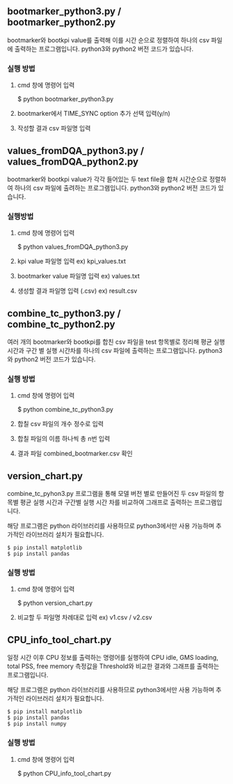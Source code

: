 ## bootmarker_python3.py / bootmarker_python2.py
bootmarker와 bootkpi value를 출력해 이를 시간 순으로 정렬하여 하나의 csv 파일에 출력하는 프로그램입니다.
python3와 python2 버전 코드가 있습니다.

### 실행 방법
1) cmd 창에 명령어 입력

    $ python bootmarker_python3.py

2) bootmarker에서 TIME_SYNC option 추가 선택 입력(y/n)

3) 작성할 결과 csv 파일명 입력


## values_fromDQA_python3.py / values_fromDQA_python2.py
bootmarker와 bootkpi value가 각각 들어있는 두 text file을 합쳐 시간순으로 정렬하여 하나의 csv 파일에 출려하는 프로그램입니다. 
python3와 python2 버전 코드가 있습니다.

### 실행방법
1) cmd 창에 명령어 입력

     $ python values_fromDQA_python3.py

2) kpi value 파일명 입력
    ex) kpi_values.txt

3) bootmarker value 파일명 입력
    ex) values.txt

4) 생성할 결과 파일명 입력 (.csv)
    ex) result.csv


## combine_tc_python3.py / combine_tc_python2.py
여러 개의 bootmarker와 bootkpi를 합친 csv 파일을 test 항목별로 정리해 평균 실행시간과 구간 별 실행 시간차를 하나의 csv 파일에 출력하는 프로그램입니다.
python3와 python2 버전 코드가 있습니다.

### 실행 방법
1) cmd 창에 명령어 입력

    $ python combine_tc_python3.py

2) 합칠 csv 파일의 개수 정수로 입력

3) 합칠 파일의 이름 하나씩 총 n번 입력 

4) 결과 파일 combined_bootmarker.csv 확인


## version_chart.py
combine_tc_pyhon3.py 프로그램을 통해 모델 버전 별로 만들어진 두 csv 파일의 항목별 평균 실행 시간과 구간별 실행 시간 차를 비교하여 그래프로 출력하는 프로그램입니다.

해당 프로그램은 python 라이브러리를 사용하므로 python3에서만 사용 가능하며 추가적인 라이브러리 설치가 필요합니다.

    $ pip install matplotlib
    $ pip install pandas

### 실행 방법
1) cmd 창에 명령어 입력

    $ python version_chart.py

2) 비교할 두 파일명 차례대로 입력
    ex) v1.csv / v2.csv


## CPU_info_tool_chart.py
일정 시간 이후 CPU 정보를 출력하는 명령어를 실행하여 CPU idle, GMS loading, total PSS, free memory 측정값을 Threshold와 비교한 결과와 그래프를 출력하는 프로그램입니다.

해당 프로그램은 python 라이브러리를 사용하므로 python3에서만 사용 가능하며 추가적인 라이브러리 설치가 필요합니다.

    $ pip install matplotlib
    $ pip install pandas
    $ pip install numpy

### 실행 방법
1) cmd 창에 명령어 입력

    $ python CPU_info_tool_chart.py
